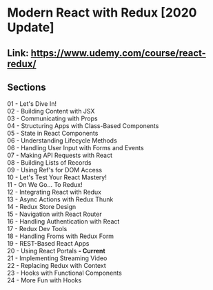 # Modern React with Redux [2020 Update]

## Link: https://www.udemy.com/course/react-redux/

## Sections

01 - Let's Dive In!<br/>
02 - Building Content with JSX<br/>
03 - Communicating with Props<br/>
04 - Structuring Apps with Class-Based Components<br/>
05 - State in React Components<br/>
06 - Understanding Lifecycle Methods<br/>
06 - Handling User Input with Forms and Events<br/>
07 - Making API Requests with React<br/>
08 - Building Lists of Records<br/>
09 - Using Ref's for DOM Access<br/>
10 - Let's Test Your React Mastery!<br/>
11 - On We Go... To Redux!<br/>
12 - Integrating React with Redux<br/>
13 - Async Actions with Redux Thunk<br/>
14 - Redux Store Design<br/>
15 - Navigation with React Router<br/>
16 - Handling Authentication with React<br/>
17 - Redux Dev Tools<br/>
18 - Handling Froms with Redux Form<br/>
19 - REST-Based React Apps<br/>
20 - Using React Portals **- Current**<br/>
21 - Implementing Streaming Video<br/>
22 - Replacing Redux with Context<br/>
23 - Hooks with Functional Components<br/>
24 - More Fun with Hooks<br/>